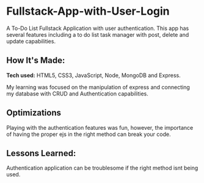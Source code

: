 # Fullstack-App-with-User-Login

A To-Do List Fullstack Application with user authentication. This app has several features including a to do list task manager with post, delete and update capabilities.

## How It's Made:

**Tech used:** HTML5, CSS3, JavaScript, Node, MongoDB and Express.

My learning was focused on the manipulation of express and connecting my database with CRUD and Authentication capabilities. 

## Optimizations

Playing with the authentication features was fun, however, the importance of having the proper ejs in the right method can break your code. 

## Lessons Learned:

Authentication application can be troublesome if the right method isnt being used. 
